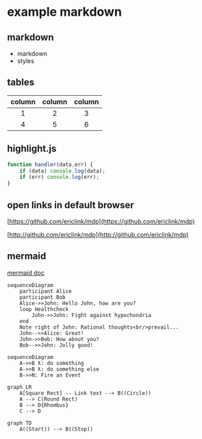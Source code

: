 # example markdown

## markdown
- markdown
- styles

## tables
column | column | column
:--: | :--: | :--:
1|2|3
4|5|6

## highlight.js

```javascript
function handler(data,err) {
	if (data) console.log(data);
	if (err) console.log(err);
}
```
## open links in default browser

[https://github.com/ericlink/mdp](https://github.com/ericlink/mdp)

[http://github.com/ericlink/mdp](http://github.com/ericlink/mdp)

## mermaid

[mermaid doc](https://mermaidjs.github.io/flowchart.html)

```mermaid
sequenceDiagram
    participant Alice
    participant Bob
    Alice->>John: Hello John, how are you?
    loop Healthcheck
        John->>John: Fight against hypochondria
    end
    Note right of John: Rational thoughts<br/>prevail...
    John-->>Alice: Great!
    John->>Bob: How about you?
    Bob-->>John: Jolly good!
```

```mermaid
sequenceDiagram
	A->>B ƛ: do something
	A->>B ƛ: do something else
	B->>N: Fire an Event
```

```mermaid
graph LR
    A[Square Rect] -- Link text --> B((Circle))
    A --> C(Round Rect)
    B --> D{Rhombus}
    C --> D
```

```mermaid
graph TD
    A((Start)) --> B((Stop))
```
